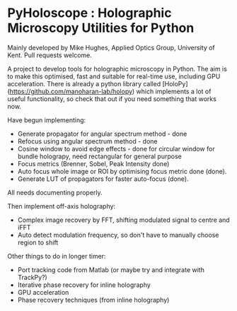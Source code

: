 # PyHoloscope : Holographic Microscopy Utilities for Python
Mainly developed by Mike Hughes, Applied Optics Group, University of Kent. Pull requests welcome.

A project to develop tools for holographic microscopy in Python. The aim is to make this optimised, fast and suitable for real-time use, including GPU acceleration. There is already a python library called [HoloPy] (https://github.com/manoharan-lab/holopy) which implements a lot of useful functionality, so check that out if you need something that works now.  

Have begun implementing:
* Generate propagator for angular spectrum method - done
* Refocus using angular spectrum method - done
* Cosine window to avoid edge effects - done for circular window for bundle holograpy, need rectangular for general purpose
* Focus metrics (Brenner, Sobel, Peak Intensity done)
* Auto focus whole image or ROI by optimising focus metric done (done).
* Generate LUT of propagators for faster auto-focus (done).

All needs documenting properly.

Then implement off-axis holography:
* Complex image recovery by FFT, shifting modulated signal to centre and iFFT
* Auto detect modulation frequency, so don't have to manually choose region to shift

Other things to do in longer timer:
* Port tracking code from Matlab (or maybe try and integrate with TrackPy?)
* Iterative phase recovery for inline holography
* GPU acceleration
* Phase recovery techniques (from inline holography)
